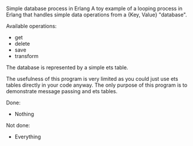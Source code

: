 Simple database process in Erlang
A toy example of a looping process in Erlang that handles simple data operations from a {Key, Value} "database".

Available operations:
* get
* delete
* save
* transform

The database is represented by a simple ets table.

The usefulness of this program is very limited as you could just use ets tables directly in your code anyway. The only purpose of this program is to demonstrate message passing and ets tables.

Done:
* Nothing

Not done:
* Everything